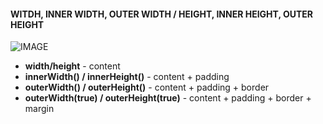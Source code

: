 #### WITDH, INNER WIDTH, OUTER WIDTH / HEIGHT, INNER HEIGHT, OUTER HEIGHT

![IMAGE](https://i.stack.imgur.com/2sJsn.gif)

* **width/height**  - content
* **innerWidth() / innerHeight()** - content + padding
* **outerWidth() / outerHeight()** - content + padding + border
* **outerWidth(true) / outerHeight(true)** - content + padding + border + margin

